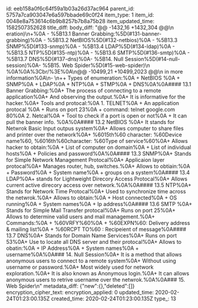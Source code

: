 id: eeb158a0f6c64f59a1b03a26d37ac964
parent_id: 5757a7ca903047e6a597bbade69c0f24
item_type: 1
item_id: 0048e8a753614c6b9b8257b7b8a75b28
item_updated_time: 1582507352628
title_diff: 
body_diff: "@@ -1432,16 +1432,304 @@\n eration)\n+%0A  - %5B13.1 Banner Grabbing:%5D(#131-banner-grabbing)%0A  - %5B13.2 NetBIOS%5D(#132-netbios)%0A  - %5B13.3 SNMP%5D(#133-snmp)%0A  - %5B13.4 LDAP%5D(#134-ldap)%0A  - %5B13.5 NTP%5D(#135-ntp)%0A  - %5B13.6 SMTP%5D(#136-smtp)%0A  - %5B13.7 DNS%5D(#137-dns)%0A- %5B14. Null Session%5D(#14-null-session)%0A- %5B15. Web Spider%5D(#15-web-spider)\n %0A%0A%3Cbr/%3E%0A\n@@ -10499,21 +10499,2023 @@\n in more information%0A\n- \n++ Types of enumeration:%0A  + NetBIOS %0A  + SNMP%0A  + LDAP%0A  + NTP%0A  + STMP%0A  + DNS%0A%0A#### 13.1 Banner Grabbing:%0A+ The process of connecting to a remote application%0A+ And observing the output.%0A+ It is informative for the hacker.%0A+ Tools and protocal:%0A  1. TELNET%0A      + An application protocal %0A      + Runs on port 23%0A      + command: telnet google.com 80%0A  2. Netcal%0A     + Tool to check if a port is open or not%0A     + It can pull the banner info. %0A%0A#### 13.2 NetBIOS %0A+ It stands for Netwrok Basic Input outpus system%0A+ Allows computer to share files and printer over the network%0A+ %6015th%60 character: %60Device name%60, %6016th%60character: %60Type of service%60%0A+ Allows hacker to obtain:%0A  + List of computer on domain%0A  + List of individual hosts%0A  + Policies and password%0A%0A#### 13.3 SNMP%0A+  Stands for Simple Network Management Protocal%0A+  Applicaion layer protocal%0A+  Manages router, hub, switches.%0A+  Allows to obtiain:%0A   +  Password%0A   +  System name%0A   +  groups on a system%0A#### 13.4 LDAP%0A+ stands for Lightweight Direcory Access Protocal%0A+ Allows current active direcory access over network.%0A%0A#### 13.5 NTP%0A+ Stands for Network Time Protocal%0A+ Used to synchronize time across the netwrok.%0A+ Allows to obtain:%0A  + Host connected%0A  + OS running%0A  + System names%0A  + Ip address%0A#### 13.6 SMTP %0A+ Stands for Simple Mail Transfer protocal%0A+ Runs on port 25%0A+ Allows to determine valid users and mail management.%0A+ Commands:%0A  +  %60VRFY%60%0A  +   %60EXPN%60: Delivery address & mailing list%0A  +   %60RCPT TO%60 : Recipeient of message%0A#### 13.7 DNS%0A+ Stands for Domain Name Services%0A+ Runs on port 53%0A+ Use to locate all DNS server and their protocal%0A+ Allows to obatin:%0A  + IP Address%0A  + System names%0A  + username%0A%0A### 14. Null Session%0A+ It is a method that allows anonymous users to connect to a remote system%0A+ Without using username or password.%0A+ Most widely used for network exploration.%0A+ It is also known as Anonymous login.%0A+ It can allows anonymous users to retrive username over the netwrok.%0A%0A### 15. Web Spider\n"
metadata_diff: {"new":{},"deleted":[]}
encryption_cipher_text: 
encryption_applied: 0
updated_time: 2020-02-24T01:23:00.135Z
created_time: 2020-02-24T01:23:00.135Z
type_: 13